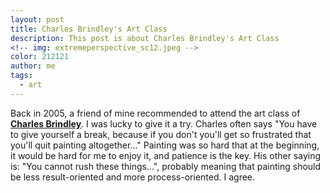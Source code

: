 ```yaml
---
layout: post
title: Charles Brindley's Art Class
description: This post is about Charles Brindley's Art Class
<!-- img: extremeperspective_sc12.jpeg -->
color: 212121
author: me
tags:
  - art
---
```


<!-- * some text
{: toc} -->
<!-- # Under construction:  -->

Back in 2005, a friend of mine recommended to attend the art class of [**Charles Brindley**](http://www.cbrindley.com/home.html). I was lucky to give it a try. Charles often says "You have to give yourself a break, because if you don't you'll get so frustrated that you'll quit painting altogether..." Painting was so hard that at the beginning, it would be hard for me to enjoy it, and patience is the key. His other saying is: "You cannot rush these things...", probably meaning that painting should be less result-oriented and more process-oriented. I agree.